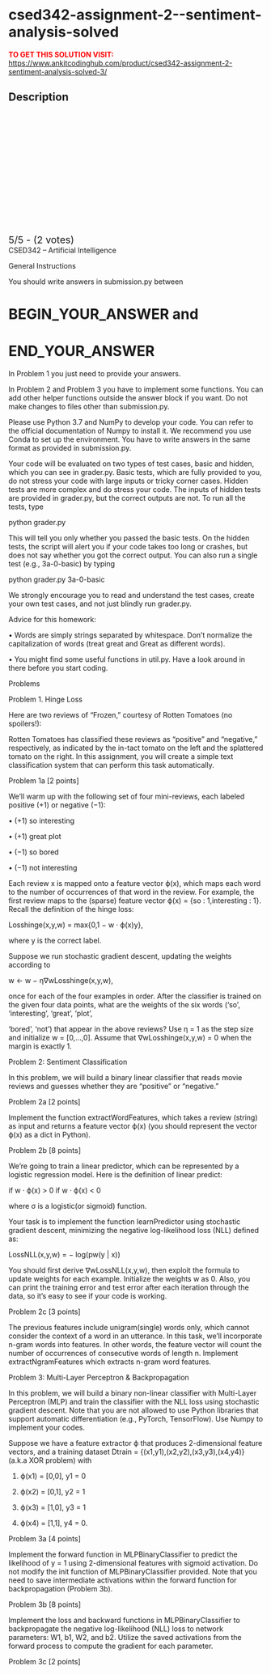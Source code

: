 # csed342-assignment-2--sentiment-analysis-solved



**<span style='color:red'>TO GET THIS SOLUTION VISIT:</span>** https://www.ankitcodinghub.com/product/csed342-assignment-2-sentiment-analysis-solved-3/

<h2>Description</h2>



<div class="kk-star-ratings kksr-auto kksr-align-center kksr-valign-top" data-payload="{&quot;align&quot;:&quot;center&quot;,&quot;id&quot;:&quot;128368&quot;,&quot;slug&quot;:&quot;default&quot;,&quot;valign&quot;:&quot;top&quot;,&quot;ignore&quot;:&quot;&quot;,&quot;reference&quot;:&quot;auto&quot;,&quot;class&quot;:&quot;&quot;,&quot;count&quot;:&quot;2&quot;,&quot;legendonly&quot;:&quot;&quot;,&quot;readonly&quot;:&quot;&quot;,&quot;score&quot;:&quot;5&quot;,&quot;starsonly&quot;:&quot;&quot;,&quot;best&quot;:&quot;5&quot;,&quot;gap&quot;:&quot;4&quot;,&quot;greet&quot;:&quot;Rate this product&quot;,&quot;legend&quot;:&quot;5\/5 - (2 votes)&quot;,&quot;size&quot;:&quot;24&quot;,&quot;title&quot;:&quot;CSED342 Assignment 2- Sentiment Analysis Solved&quot;,&quot;width&quot;:&quot;138&quot;,&quot;_legend&quot;:&quot;{score}\/{best} - ({count} {votes})&quot;,&quot;font_factor&quot;:&quot;1.25&quot;}">
            
<div class="kksr-stars">
    
<div class="kksr-stars-inactive">
            <div class="kksr-star" data-star="1" style="padding-right: 4px">
            

<div class="kksr-icon" style="width: 24px; height: 24px;"></div>
        </div>
            <div class="kksr-star" data-star="2" style="padding-right: 4px">
            

<div class="kksr-icon" style="width: 24px; height: 24px;"></div>
        </div>
            <div class="kksr-star" data-star="3" style="padding-right: 4px">
            

<div class="kksr-icon" style="width: 24px; height: 24px;"></div>
        </div>
            <div class="kksr-star" data-star="4" style="padding-right: 4px">
            

<div class="kksr-icon" style="width: 24px; height: 24px;"></div>
        </div>
            <div class="kksr-star" data-star="5" style="padding-right: 4px">
            

<div class="kksr-icon" style="width: 24px; height: 24px;"></div>
        </div>
    </div>
    
<div class="kksr-stars-active" style="width: 138px;">
            <div class="kksr-star" style="padding-right: 4px">
            

<div class="kksr-icon" style="width: 24px; height: 24px;"></div>
        </div>
            <div class="kksr-star" style="padding-right: 4px">
            

<div class="kksr-icon" style="width: 24px; height: 24px;"></div>
        </div>
            <div class="kksr-star" style="padding-right: 4px">
            

<div class="kksr-icon" style="width: 24px; height: 24px;"></div>
        </div>
            <div class="kksr-star" style="padding-right: 4px">
            

<div class="kksr-icon" style="width: 24px; height: 24px;"></div>
        </div>
            <div class="kksr-star" style="padding-right: 4px">
            

<div class="kksr-icon" style="width: 24px; height: 24px;"></div>
        </div>
    </div>
</div>
                

<div class="kksr-legend" style="font-size: 19.2px;">
            5/5 - (2 votes)    </div>
    </div>
CSED342 – Artificial Intelligence

General Instructions

You should write answers in submission.py between

# BEGIN_YOUR_ANSWER and

# END_YOUR_ANSWER

In Problem 1 you just need to provide your answers.

In Problem 2 and Problem 3 you have to implement some functions. You can add other helper functions outside the answer block if you want. Do not make changes to files other than submission.py.

Please use Python 3.7 and NumPy to develop your code. You can refer to the official documentation of Numpy to install it. We recommend you use Conda to set up the environment. You have to write answers in the same format as provided in submission.py.

Your code will be evaluated on two types of test cases, basic and hidden, which you can see in grader.py. Basic tests, which are fully provided to you, do not stress your code with large inputs or tricky corner cases. Hidden tests are more complex and do stress your code. The inputs of hidden tests are provided in grader.py, but the correct outputs are not. To run all the tests, type

python grader.py

This will tell you only whether you passed the basic tests. On the hidden tests, the script will alert you if your code takes too long or crashes, but does not say whether you got the correct output. You can also run a single test (e.g., 3a-0-basic) by typing

python grader.py 3a-0-basic

We strongly encourage you to read and understand the test cases, create your own test cases, and not just blindly run grader.py.

Advice for this homework:

• Words are simply strings separated by whitespace. Don’t normalize the capitalization of words (treat great and Great as different words).

• You might find some useful functions in util.py. Have a look around in there before you start coding.

Problems

Problem 1. Hinge Loss

Here are two reviews of “Frozen,” courtesy of Rotten Tomatoes (no spoilers!):

Rotten Tomatoes has classified these reviews as “positive” and “negative,” respectively, as indicated by the in-tact tomato on the left and the splattered tomato on the right. In this assignment, you will create a simple text classification system that can perform this task automatically.

Problem 1a [2 points]

We’ll warm up with the following set of four mini-reviews, each labeled positive (+1) or negative (−1):

• (+1) so interesting

• (+1) great plot

• (−1) so bored

• (−1) not interesting

Each review x is mapped onto a feature vector ϕ(x), which maps each word to the number of occurrences of that word in the review. For example, the first review maps to the (sparse) feature vector ϕ(x) = {so : 1,interesting : 1}. Recall the definition of the hinge loss:

Losshinge(x,y,w) = max{0,1 − w · ϕ(x)y},

where y is the correct label.

Suppose we run stochastic gradient descent, updating the weights according to

w ← w − η∇wLosshinge(x,y,w),

once for each of the four examples in order. After the classifier is trained on the given four data points, what are the weights of the six words (‘so’, ‘interesting’, ‘great’, ‘plot’,

‘bored’, ‘not’) that appear in the above reviews? Use η = 1 as the step size and initialize w = [0,…,0]. Assume that ∇wLosshinge(x,y,w) = 0 when the margin is exactly 1.

Problem 2: Sentiment Classification

In this problem, we will build a binary linear classifier that reads movie reviews and guesses whether they are “positive” or “negative.”

Problem 2a [2 points]

Implement the function extractWordFeatures, which takes a review (string) as input and returns a feature vector ϕ(x) (you should represent the vector ϕ(x) as a dict in Python).

Problem 2b [8 points]

We’re going to train a linear predictor, which can be represented by a logistic regression model. Here is the definition of linear predict:

if w · ϕ(x) &gt; 0 if w · ϕ(x) &lt; 0

where σ is a logistic(or sigmoid) function.

Your task is to implement the function learnPredictor using stochastic gradient descent, minimizing the negative log-likelihood loss (NLL) defined as:

LossNLL(x,y,w) = − log(pw(y | x))

You should first derive ∇wLossNLL(x,y,w), then exploit the formula to update weights for each example. Initialize the weights w as 0. Also, you can print the training error and test error after each iteration through the data, so it’s easy to see if your code is working.

Problem 2c [3 points]

The previous features include unigram(single) words only, which cannot consider the context of a word in an utterance. In this task, we’ll incorporate n-gram words into features. In other words, the feature vector will count the number of occurrences of consecutive words of length n. Implement extractNgramFeatures which extracts n-gram word features.

Problem 3: Multi-Layer Perceptron &amp; Backpropagation

In this problem, we will build a binary non-linear classifier with Multi-Layer Perceptron (MLP) and train the classifier with the NLL loss using stochastic gradient descent. Note that you are not allowed to use Python libraries that support automatic differentiation (e.g., PyTorch, TensorFlow). Use Numpy to implement your codes.

Suppose we have a feature extractor ϕ that produces 2-dimensional feature vectors, and a training dataset Dtrain = {(x1,y1),(x2,y2),(x3,y3),(x4,y4)} (a.k.a XOR problem) with

1. ϕ(x1) = [0,0], y1 = 0

2. ϕ(x2) = [0,1], y2 = 1

3. ϕ(x3) = [1,0], y3 = 1

4. ϕ(x4) = [1,1], y4 = 0.

Problem 3a [4 points]

Implement the forward function in MLPBinaryClassifier to predict the likelihood of y = 1 using 2-dimensional features with sigmoid activation. Do not modify the init function of MLPBinaryClassifier provided. Note that you need to save intermediate activations within the forward function for backpropagation (Problem 3b).

Problem 3b [8 points]

Implement the loss and backward functions in MLPBinaryClassifier to backpropagate the negative log-likelihood (NLL) loss to network parameters: W1, b1, W2, and b2. Utilize the saved activations from the forward process to compute the gradient for each parameter.

Problem 3c [2 points]
